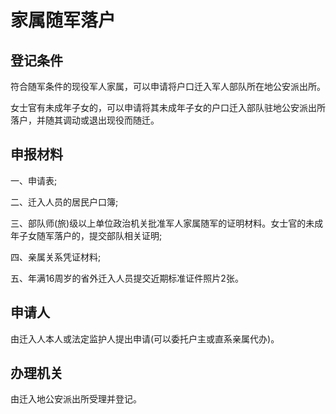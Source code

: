 # 家属随军落户

## 登记条件

符合随军条件的现役军人家属，可以申请将户口迁入军人部队所在地公安派出所。

女士官有未成年子女的，可以申请将其未成年子女的户口迁入部队驻地公安派出所落户，并随其调动或退出现役而随迁。

## 申报材料

一、申请表;

二、迁入人员的居民户口簿;

三、部队师(旅)级以上单位政治机关批准军人家属随军的证明材料。女士官的未成年子女随军落户的，提交部队相关证明;

四、亲属关系凭证材料;

五、年满16周岁的省外迁入人员提交近期标准证件照片2张。

## 申请人

由迁入人本人或法定监护人提出申请(可以委托户主或直系亲属代办)。

## 办理机关

由迁入地公安派出所受理并登记。